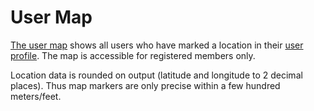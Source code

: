 # User Map #

[The user map](webroot:users/map) shows all users who have marked a location in their [user profile](webroot:users/edit/:uid). The map is accessible for registered members only.

Location data is rounded on output (latitude and longitude to 2 decimal places). Thus map markers are only precise within a few hundred meters/feet.